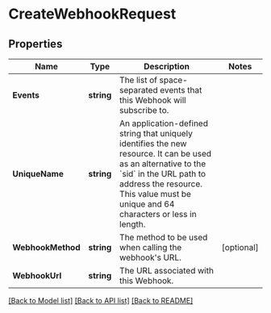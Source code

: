 # CreateWebhookRequest

## Properties

Name | Type | Description | Notes
------------ | ------------- | ------------- | -------------
**Events** | **string** | The list of space-separated events that this Webhook will subscribe to. | 
**UniqueName** | **string** | An application-defined string that uniquely identifies the new resource. It can be used as an alternative to the &#x60;sid&#x60; in the URL path to address the resource. This value must be unique and 64 characters or less in length. | 
**WebhookMethod** | **string** | The method to be used when calling the webhook&#39;s URL. | [optional] 
**WebhookUrl** | **string** | The URL associated with this Webhook. | 

[[Back to Model list]](../README.md#documentation-for-models) [[Back to API list]](../README.md#documentation-for-api-endpoints) [[Back to README]](../README.md)


